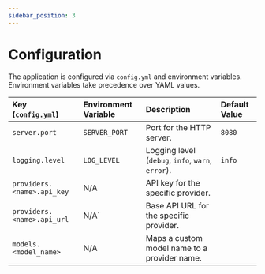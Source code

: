 ```yaml
---
sidebar_position: 3
---
```


# Configuration

The application is configured via `config.yml` and environment variables. Environment variables take precedence over YAML values.

| Key (`config.yml`) | Environment Variable | Description                                     | Default Value |
| :----------------- | :------------------- | :---------------------------------------------- | :------------ |
| `server.port`      | `SERVER_PORT`        | Port for the HTTP server.                       | `8080`        |
| `logging.level`    | `LOG_LEVEL`          | Logging level (`debug`, `info`, `warn`, `error`). | `info`        |
| `providers.<name>.api_key` | N/A | API key for the specific provider.              |               |
| `providers.<name>.api_url` | N/A` | Base API URL for the specific provider.         |               |
| `models.<model_name>` | N/A | Maps a custom model name to a provider name.    |               |
